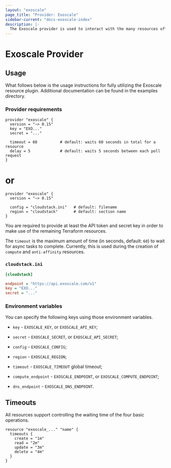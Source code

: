 ```yaml
---
layout: "exoscale"
page_title: "Provider: Exoscale"
sidebar-current: "docs-exoscale-index"
description: |-
  The Exoscale provider is used to interact with the many resources offered by Exoscale.com. The provider needs to be configured with the proper credentials before it can be used.
---
```


# Exoscale Provider

## Usage

What follows below is the usage instructions for fully utilizing the Exoscale
resource plugin.  Additional documentation can be found in the examples directory.

### Provider requirements

```hcl
provider "exoscale" {
  version = "~> 0.15"
  key = "EXO..."
  secret = "..."

  timeout = 60          # default: waits 60 seconds in total for a resource
  delay = 5             # default: waits 5 seconds between each poll request
}
```

# or

```hcl
provider "exoscale" {
  version = "~> 0.15"

  config = "cloudstack.ini"   # default: filename
  region = "cloudstack"       # default: section name
}
```

You are required to provide at least the API token and secret key in order
to make use of the remaining Terraform resources.

The `timeout` is the maximum amount of time (in seconds, default: `60`) to wait
for async tasks to complete. Currently, this is used during the creation of
`compute` and `anti-affinity` resources.

### `cloudstack.ini`

```ini
[cloudstack]

endpoint = "https://api.exoscale.com/v1"
key = "EXO..."
secret = "..."
```

### Environment variables

You can specify the following keys using those environment variables.

- `key` - `EXOSCALE_KEY`, or `EXOSCALE_API_KEY`;

- `secret` - `EXOSCALE_SECRET`, or `EXOSCALE_API_SECRET`;

- `config` - `EXOSCALE_CONFIG`;

- `region` - `EXOSCALE_REGION`;

- `timeout` - `EXOSCALE_TIMEOUT` global timeout;

- `compute_endpoint` - `EXOSCALE_ENDPOINT`, or `EXOSCALE_COMPUTE_ENDPOINT`;

- `dns_endpoint` - `EXOSCALE_DNS_ENDPOINT`.

## Timeouts

All resources support controlling the waiting time of the four basic operations.

```hcl
resource "exoscale_..." "name" {
  timeouts {
    create = "1m"
    read = "2m"
    update = "3m"
    delete = "4m"
  }
}
```
